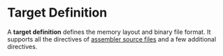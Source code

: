 # Target Definition

A **target definition** defines the memory layout and binary file format. It supports all the directives of [assembler source files](Assembler-Source-File.md) and a few additional directives.